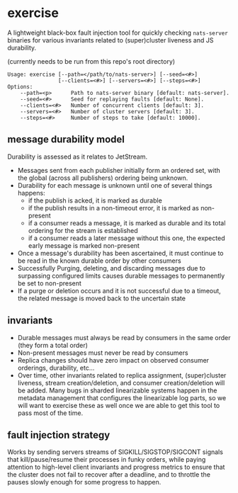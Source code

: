 # exercise

A lightweight black-box fault injection tool for quickly
checking `nats-server` binaries for various invariants
related to (super)cluster liveness and JS durability.

(currently needs to be run from this repo's root directory)

```
Usage: exercise [--path=</path/to/nats-server>] [--seed=<#>]
                [--clients=<#>] [--servers=<#>] [--steps=<#>]
Options:
    --path=<p>      Path to nats-server binary [default: nats-server].
    --seed=<#>      Seed for replaying faults [default: None].
    --clients=<#>   Number of concurrent clients [default: 3].
    --servers=<#>   Number of cluster servers [default: 3].
    --steps=<#>     Number of steps to take [default: 10000].
```

## message durability model

Durability is assessed as it relates to JetStream.

* Messages sent from each publisher initially form an ordered set, with the global (across all publishers) ordering being unknown.
* Durability for each message is unknown until one of several things happens:
  * if the publish is acked, it is marked as durable
  * if the publish results in a non-timeout error, it is marked as non-present
  * if a consumer reads a message, it is marked as durable and its total ordering for the stream is established
  * if a consumer reads a later message without this one, the expected early message is marked non-present
* Once a message's durability has been ascertained, it must continue to be read in the known durable order by other consumers
* Successfully Purging, deleting, and discarding messages due to surpassing configured limits causes durable messages to permanently be set to non-present
* If a purge or deletion occurs and it is not successful due to a timeout, the related message is moved back to the uncertain state

## invariants

* Durable messages must always be read by consumers in the same order (they form a total order)
* Non-present messages must never be read by consumers
* Replica changes should have zero impact on observed
  consumer orderings, durability, etc...
* Over time, other invariants related to replica assignment,
  (super)cluster liveness, stream creation/deletion, and
  consumer creation/deletion will be added. Many bugs in
  sharded linearizable systems happen in the metadata
  management that configures the linearizable log parts,
  so we will want to exercise these as well once we are
  able to get this tool to pass most of the time.

## fault injection strategy

Works by sending servers streams of SIGKILL/SIGSTOP/SIGCONT signals
that kill/pause/resume their processes in funky orders, while
paying attention to high-level client invariants and progress metrics
to ensure that the cluster does not fail to recover after a deadline,
and to throttle the pauses slowly enough for some progress to happen.
